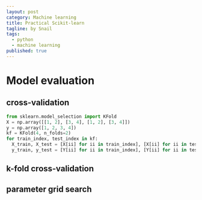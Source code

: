```yaml
---
layout: post
category: Machine learning
title: Practical Scikit-learn
tagline: by Snail
tags: 
  - python
  - machine learning
published: true
---
```


# Model evaluation

## cross-validation

```python
from sklearn.model_selection import KFold
X = np.array([[1, 2], [3, 4], [1, 2], [3, 4]])
y = np.array([1, 2, 3, 4])
kf = KFold(4, n_folds=2)
for train_index, test_index in kf:
  X_train, X_test = [X[ii] for ii in train_index], [X[ii] for ii in test_index]
  y_train, y_test = [Y[ii] for ii in train_index], [Y[ii] for ii in test_index]
```

## k-fold cross-validation

## parameter grid search